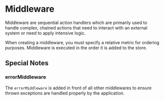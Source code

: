 # Middleware
Middleware are sequential action handlers which are primarily used to handle
complex, chained actions that need to interact with an external system or
need to apply intensive logic.

When creating a middleware, you must specify a relative metric for ordering
purposes.  Middleware is executed in the order it is added to the store.

## Special Notes
### errorMiddleware
The `errorMiddleware` is added in front of all other middlewares to ensure
thrown exceptions are handled properly by the application.
